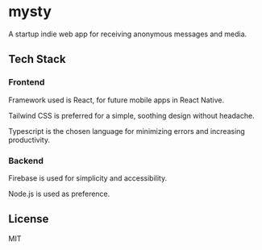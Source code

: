 # mysty
A startup indie web app for receiving anonymous messages and media.

## Tech Stack
### Frontend
Framework used is React, for future mobile apps in React Native.

Tailwind CSS is preferred for a simple, soothing design without headache.

Typescript is the chosen language for minimizing errors and increasing productivity.

### Backend
Firebase is used for simplicity and accessibility.

Node.js is used as preference.

## License
MIT
